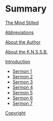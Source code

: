 # Summary

[The Mind Stilled](titlepage.md)

[Abbreviations](abbreviations.md)

[About the Author](about-the-author.md)

[About the K.N.S.S.B.](about-the-knssb.md)

[Introduction](introduction.md)

- [Sermon 1](sermon-01.md)
- [Sermon 2](sermon-02.md)
- [Sermon 3](sermon-03.md)
- [Sermon 4](sermon-04.md)
- [Sermon 5](sermon-05.md)
- [Sermon 6](sermon-06.md)
- [Sermon 7](sermon-07.md)

<!-- - [Sermon 8](sermon-08.md) -->
<!-- - [Sermon 9](sermon-09.md) -->
<!-- - [Sermon 10](sermon-10.md) -->

[Copyright](copyright.md)
